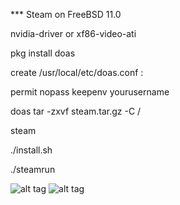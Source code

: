 *** Steam on FreeBSD 11.0
 
 nvidia-driver or  xf86-video-ati
 
 pkg install doas 
 
 create /usr/local/etc/doas.conf :
 
 permit nopass keepenv yourusername 
 
 
 
 doas tar -zxvf steam.tar.gz  -C /
 
 steam

./install.sh
 
 ./steamrun



![alt tag](https://raw.githubusercontent.com/SteamOnFreeBSD/Steam/master/2016-03-15-171059_1366x768_scrot.png)
![alt tag](https://raw.githubusercontent.com/SteamOnFreeBSD/Steam/master/2016-04-03-030913_1366x768_scrot.png)
